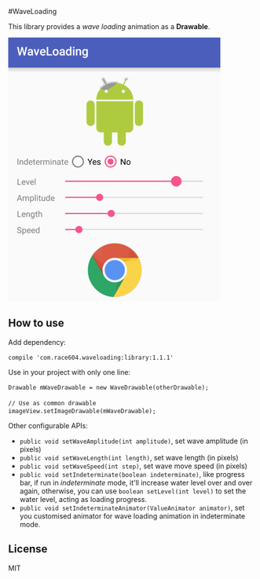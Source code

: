 #WaveLoading

This library provides a *wave loading* animation as a **Drawable**.

![screenshot](./screenshots/screenshot.gif)

## How to use

Add dependency:

```
compile 'com.race604.waveloading:library:1.1.1'
```

Use in your project with only one line:

```
Drawable mWaveDrawable = new WaveDrawable(otherDrawable);

// Use as common drawable
imageView.setImageDrawable(mWaveDrawable);
```

Other configurable APIs:

* `public void setWaveAmplitude(int amplitude)`, set wave amplitude (in pixels)
* `public void setWaveLength(int length)`, set wave length (in pixels)
* `public void setWaveSpeed(int step)`, set wave move speed (in pixels)
* `public void setIndeterminate(boolean indeterminate)`, like progress bar, if run
in *indeterminate* mode, it'll increase water level over and over again, otherwise, you can
use `boolean setLevel(int level)` to set the water level, acting as loading progress.
* `public void setIndeterminateAnimator(ValueAnimator animator)`, set you customised animator
for wave loading animation in indeterminate mode.

## License
MIT
